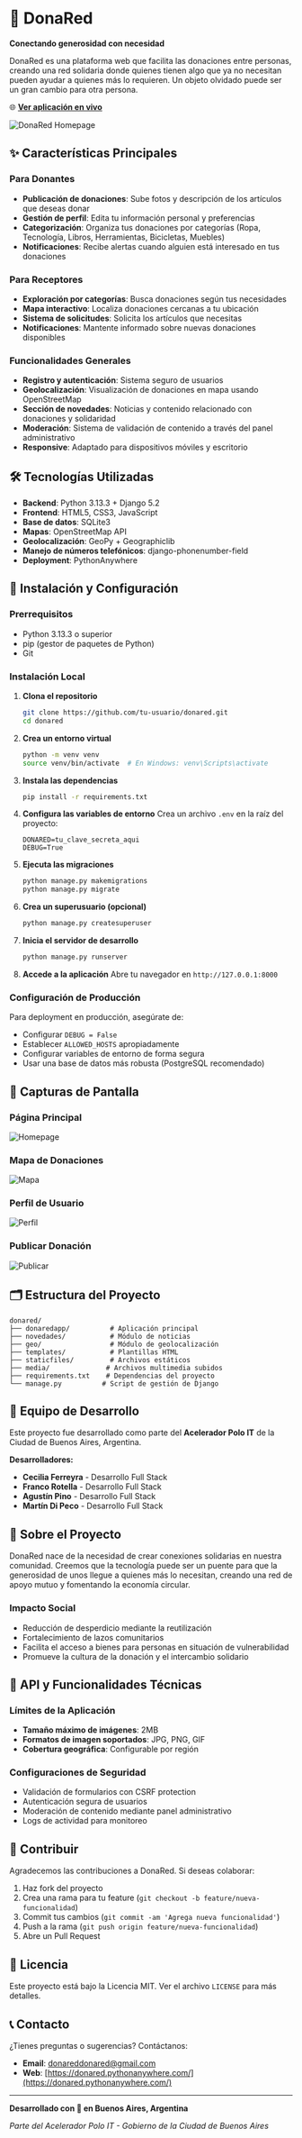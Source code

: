 # 🤝 DonaRed

**Conectando generosidad con necesidad**

DonaRed es una plataforma web que facilita las donaciones entre personas, creando una red solidaria donde quienes tienen algo que ya no necesitan pueden ayudar a quienes más lo requieren. Un objeto olvidado puede ser un gran cambio para otra persona.

🌐 **[Ver aplicación en vivo](https://donared.pythonanywhere.com/)**

![DonaRed Homepage](ruta/a/captura/homepage.png)

## ✨ Características Principales

### Para Donantes
- **Publicación de donaciones**: Sube fotos y descripción de los artículos que deseas donar
- **Gestión de perfil**: Edita tu información personal y preferencias
- **Categorización**: Organiza tus donaciones por categorías (Ropa, Tecnología, Libros, Herramientas, Bicicletas, Muebles)
- **Notificaciones**: Recibe alertas cuando alguien está interesado en tus donaciones

### Para Receptores
- **Exploración por categorías**: Busca donaciones según tus necesidades
- **Mapa interactivo**: Localiza donaciones cercanas a tu ubicación
- **Sistema de solicitudes**: Solicita los artículos que necesitas
- **Notificaciones**: Mantente informado sobre nuevas donaciones disponibles

### Funcionalidades Generales
- **Registro y autenticación**: Sistema seguro de usuarios
- **Geolocalización**: Visualización de donaciones en mapa usando OpenStreetMap
- **Sección de novedades**: Noticias y contenido relacionado con donaciones y solidaridad
- **Moderación**: Sistema de validación de contenido a través del panel administrativo
- **Responsive**: Adaptado para dispositivos móviles y escritorio

## 🛠️ Tecnologías Utilizadas

- **Backend**: Python 3.13.3 + Django 5.2
- **Frontend**: HTML5, CSS3, JavaScript
- **Base de datos**: SQLite3
- **Mapas**: OpenStreetMap API
- **Geolocalización**: GeoPy + Geographiclib
- **Manejo de números telefónicos**: django-phonenumber-field
- **Deployment**: PythonAnywhere

## 🚀 Instalación y Configuración

### Prerrequisitos
- Python 3.13.3 o superior
- pip (gestor de paquetes de Python)
- Git

### Instalación Local

1. **Clona el repositorio**
   ```bash
   git clone https://github.com/tu-usuario/donared.git
   cd donared
   ```

2. **Crea un entorno virtual**
   ```bash
   python -m venv venv
   source venv/bin/activate  # En Windows: venv\Scripts\activate
   ```

3. **Instala las dependencias**
   ```bash
   pip install -r requirements.txt
   ```

4. **Configura las variables de entorno**
   Crea un archivo `.env` en la raíz del proyecto:
   ```
   DONARED=tu_clave_secreta_aqui
   DEBUG=True
   ```

5. **Ejecuta las migraciones**
   ```bash
   python manage.py makemigrations
   python manage.py migrate
   ```

6. **Crea un superusuario (opcional)**
   ```bash
   python manage.py createsuperuser
   ```

7. **Inicia el servidor de desarrollo**
   ```bash
   python manage.py runserver
   ```

8. **Accede a la aplicación**
   Abre tu navegador en `http://127.0.0.1:8000`

### Configuración de Producción

Para deployment en producción, asegúrate de:
- Configurar `DEBUG = False`
- Establecer `ALLOWED_HOSTS` apropiadamente
- Configurar variables de entorno de forma segura
- Usar una base de datos más robusta (PostgreSQL recomendado)

## 📱 Capturas de Pantalla

### Página Principal
![Homepage](ruta/a/captura/homepage.png)

### Mapa de Donaciones
![Mapa](ruta/a/captura/mapa.png)

### Perfil de Usuario
![Perfil](ruta/a/captura/perfil.png)

### Publicar Donación
![Publicar](ruta/a/captura/publicar.png)

## 🗂️ Estructura del Proyecto

```
donared/
├── donaredapp/          # Aplicación principal
├── novedades/           # Módulo de noticias
├── geo/                 # Módulo de geolocalización
├── templates/           # Plantillas HTML
├── staticfiles/         # Archivos estáticos
├── media/              # Archivos multimedia subidos
├── requirements.txt    # Dependencias del proyecto
└── manage.py          # Script de gestión de Django
```

## 👥 Equipo de Desarrollo

Este proyecto fue desarrollado como parte del **Acelerador Polo IT** de la Ciudad de Buenos Aires, Argentina.

**Desarrolladores:**
- **Cecilia Ferreyra** - Desarrollo Full Stack
- **Franco Rotella** - Desarrollo Full Stack  
- **Agustín Pino** - Desarrollo Full Stack
- **Martín Di Peco** - Desarrollo Full Stack

## 🌟 Sobre el Proyecto

DonaRed nace de la necesidad de crear conexiones solidarias en nuestra comunidad. Creemos que la tecnología puede ser un puente para que la generosidad de unos llegue a quienes más lo necesitan, creando una red de apoyo mutuo y fomentando la economía circular.

### Impacto Social
- Reducción de desperdicio mediante la reutilización
- Fortalecimiento de lazos comunitarios
- Facilita el acceso a bienes para personas en situación de vulnerabilidad
- Promueve la cultura de la donación y el intercambio solidario

## 🔧 API y Funcionalidades Técnicas

### Límites de la Aplicación
- **Tamaño máximo de imágenes**: 2MB
- **Formatos de imagen soportados**: JPG, PNG, GIF
- **Cobertura geográfica**: Configurable por región

### Configuraciones de Seguridad
- Validación de formularios con CSRF protection
- Autenticación segura de usuarios
- Moderación de contenido mediante panel administrativo
- Logs de actividad para monitoreo

## 🤝 Contribuir

Agradecemos las contribuciones a DonaRed. Si deseas colaborar:

1. Haz fork del proyecto
2. Crea una rama para tu feature (`git checkout -b feature/nueva-funcionalidad`)
3. Commit tus cambios (`git commit -am 'Agrega nueva funcionalidad'`)
4. Push a la rama (`git push origin feature/nueva-funcionalidad`)
5. Abre un Pull Request

## 📄 Licencia

Este proyecto está bajo la Licencia MIT. Ver el archivo `LICENSE` para más detalles.

## 📞 Contacto

¿Tienes preguntas o sugerencias? Contáctanos:
- **Email**: donareddonared@gmail.com
- **Web**: [https://donared.pythonanywhere.com/](https://donared.pythonanywhere.com/)

---

**Desarrollado con 💙 en Buenos Aires, Argentina**

*Parte del Acelerador Polo IT - Gobierno de la Ciudad de Buenos Aires*